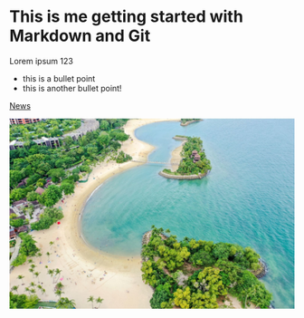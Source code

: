 # This is me getting started with Markdown and Git

Lorem ipsum 123

* this is a bullet point
* this is another bullet point!

[News](https://www.straitstimes.com)

![](sentosa.jpg)

